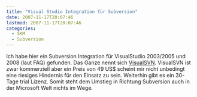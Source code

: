 ```yaml
---
title: "Visual Studio Integration für Subversion"
date: 2007-11-17T20:07:46
lastmod: 2007-11-17T20:07:46
categories:
  - SKM
  - Subversion
---
```

Ich habe hier ein Subversion Integration für VisualStudio 2003/2005 und 2008 (laut FAQ) gefunden. Das Ganze nennt sich <a href="http://www.visualsvn.com"  title="VisualSVN">VisualSVN</a>. VisualSVN ist zwar kommerziell aber ein Preis von 49 US$ scheint mir nicht unbedingt eine riesiges Hindernis für den Einsatz zu sein. Weiterhin gibt es ein 30-Tage trial Lizenz. Somit steht dem Umstieg in Richtung Subversion auch in der Microsoft Welt nichts im Wege.
